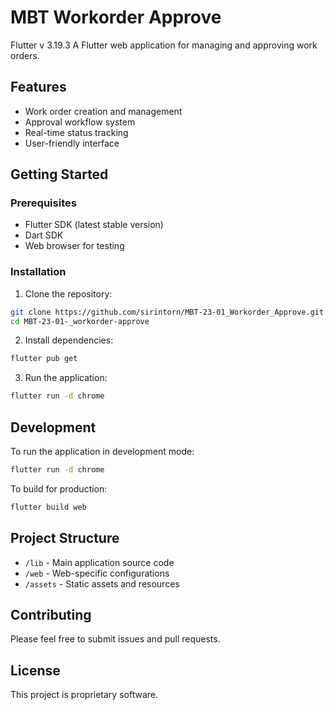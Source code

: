 # MBT Workorder Approve

Flutter v 3.19.3
A Flutter web application for managing and approving work orders.

## Features

- Work order creation and management
- Approval workflow system
- Real-time status tracking
- User-friendly interface

## Getting Started

### Prerequisites

- Flutter SDK (latest stable version)
- Dart SDK
- Web browser for testing

### Installation

1. Clone the repository:
```bash
git clone https://github.com/sirintorn/MBT-23-01_Workorder_Approve.git
cd MBT-23-01-_workorder-approve
```

2. Install dependencies:
```bash
flutter pub get
```

3. Run the application:
```bash
flutter run -d chrome
```

## Development

To run the application in development mode:
```bash
flutter run -d chrome
```

To build for production:
```bash
flutter build web
```

## Project Structure

- `/lib` - Main application source code
- `/web` - Web-specific configurations
- `/assets` - Static assets and resources

## Contributing

Please feel free to submit issues and pull requests.

## License

This project is proprietary software.
